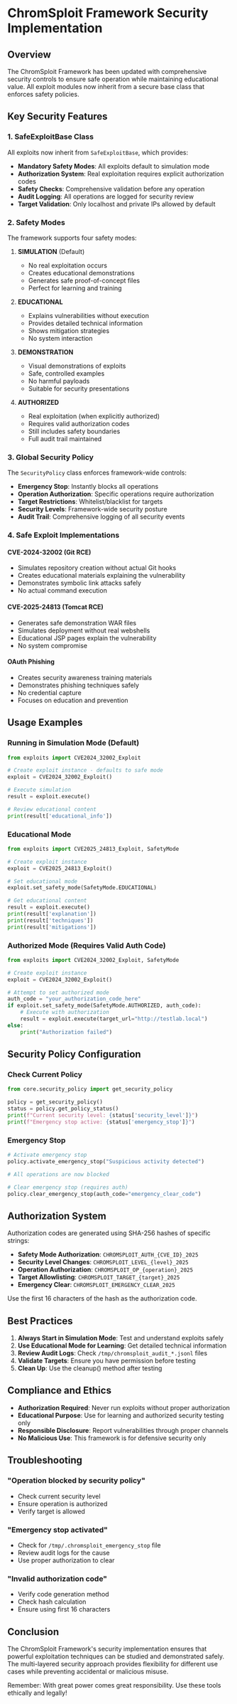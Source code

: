 # ChromSploit Framework Security Implementation

## Overview

The ChromSploit Framework has been updated with comprehensive security controls to ensure safe operation while maintaining educational value. All exploit modules now inherit from a secure base class that enforces safety policies.

## Key Security Features

### 1. SafeExploitBase Class

All exploits now inherit from `SafeExploitBase`, which provides:

- **Mandatory Safety Modes**: All exploits default to simulation mode
- **Authorization System**: Real exploitation requires explicit authorization codes
- **Safety Checks**: Comprehensive validation before any operation
- **Audit Logging**: All operations are logged for security review
- **Target Validation**: Only localhost and private IPs allowed by default

### 2. Safety Modes

The framework supports four safety modes:

1. **SIMULATION** (Default)
   - No real exploitation occurs
   - Creates educational demonstrations
   - Generates safe proof-of-concept files
   - Perfect for learning and training

2. **EDUCATIONAL**
   - Explains vulnerabilities without execution
   - Provides detailed technical information
   - Shows mitigation strategies
   - No system interaction

3. **DEMONSTRATION**
   - Visual demonstrations of exploits
   - Safe, controlled examples
   - No harmful payloads
   - Suitable for security presentations

4. **AUTHORIZED**
   - Real exploitation (when explicitly authorized)
   - Requires valid authorization codes
   - Still includes safety boundaries
   - Full audit trail maintained

### 3. Global Security Policy

The `SecurityPolicy` class enforces framework-wide controls:

- **Emergency Stop**: Instantly blocks all operations
- **Operation Authorization**: Specific operations require authorization
- **Target Restrictions**: Whitelist/blacklist for targets
- **Security Levels**: Framework-wide security posture
- **Audit Trail**: Comprehensive logging of all security events

### 4. Safe Exploit Implementations

#### CVE-2024-32002 (Git RCE)
- Simulates repository creation without actual Git hooks
- Creates educational materials explaining the vulnerability
- Demonstrates symbolic link attacks safely
- No actual command execution

#### CVE-2025-24813 (Tomcat RCE)
- Generates safe demonstration WAR files
- Simulates deployment without real webshells
- Educational JSP pages explain the vulnerability
- No system compromise

#### OAuth Phishing
- Creates security awareness training materials
- Demonstrates phishing techniques safely
- No credential capture
- Focuses on education and prevention

## Usage Examples

### Running in Simulation Mode (Default)

```python
from exploits import CVE2024_32002_Exploit

# Create exploit instance - defaults to safe mode
exploit = CVE2024_32002_Exploit()

# Execute simulation
result = exploit.execute()

# Review educational content
print(result['educational_info'])
```

### Educational Mode

```python
from exploits import CVE2025_24813_Exploit, SafetyMode

# Create exploit instance
exploit = CVE2025_24813_Exploit()

# Set educational mode
exploit.set_safety_mode(SafetyMode.EDUCATIONAL)

# Get educational content
result = exploit.execute()
print(result['explanation'])
print(result['techniques'])
print(result['mitigations'])
```

### Authorized Mode (Requires Valid Auth Code)

```python
from exploits import CVE2024_32002_Exploit, SafetyMode

# Create exploit instance
exploit = CVE2024_32002_Exploit()

# Attempt to set authorized mode
auth_code = "your_authorization_code_here"
if exploit.set_safety_mode(SafetyMode.AUTHORIZED, auth_code):
    # Execute with authorization
    result = exploit.execute(target_url="http://testlab.local")
else:
    print("Authorization failed")
```

## Security Policy Configuration

### Check Current Policy

```python
from core.security_policy import get_security_policy

policy = get_security_policy()
status = policy.get_policy_status()
print(f"Current security level: {status['security_level']}")
print(f"Emergency stop active: {status['emergency_stop']}")
```

### Emergency Stop

```python
# Activate emergency stop
policy.activate_emergency_stop("Suspicious activity detected")

# All operations are now blocked

# Clear emergency stop (requires auth)
policy.clear_emergency_stop(auth_code="emergency_clear_code")
```

## Authorization System

Authorization codes are generated using SHA-256 hashes of specific strings:

- **Safety Mode Authorization**: `CHROMSPLOIT_AUTH_{CVE_ID}_2025`
- **Security Level Changes**: `CHROMSPLOIT_LEVEL_{level}_2025`
- **Operation Authorization**: `CHROMSPLOIT_OP_{operation}_2025`
- **Target Allowlisting**: `CHROMSPLOIT_TARGET_{target}_2025`
- **Emergency Clear**: `CHROMSPLOIT_EMERGENCY_CLEAR_2025`

Use the first 16 characters of the hash as the authorization code.

## Best Practices

1. **Always Start in Simulation Mode**: Test and understand exploits safely
2. **Use Educational Mode for Learning**: Get detailed technical information
3. **Review Audit Logs**: Check `/tmp/chromsploit_audit_*.jsonl` files
4. **Validate Targets**: Ensure you have permission before testing
5. **Clean Up**: Use the cleanup() method after testing

## Compliance and Ethics

- **Authorization Required**: Never run exploits without proper authorization
- **Educational Purpose**: Use for learning and authorized security testing only
- **Responsible Disclosure**: Report vulnerabilities through proper channels
- **No Malicious Use**: This framework is for defensive security only

## Troubleshooting

### "Operation blocked by security policy"
- Check current security level
- Ensure operation is authorized
- Verify target is allowed

### "Emergency stop activated"
- Check for `/tmp/.chromsploit_emergency_stop` file
- Review audit logs for the cause
- Use proper authorization to clear

### "Invalid authorization code"
- Verify code generation method
- Check hash calculation
- Ensure using first 16 characters

## Conclusion

The ChromSploit Framework's security implementation ensures that powerful exploitation techniques can be studied and demonstrated safely. The multi-layered security approach provides flexibility for different use cases while preventing accidental or malicious misuse.

Remember: With great power comes great responsibility. Use these tools ethically and legally!